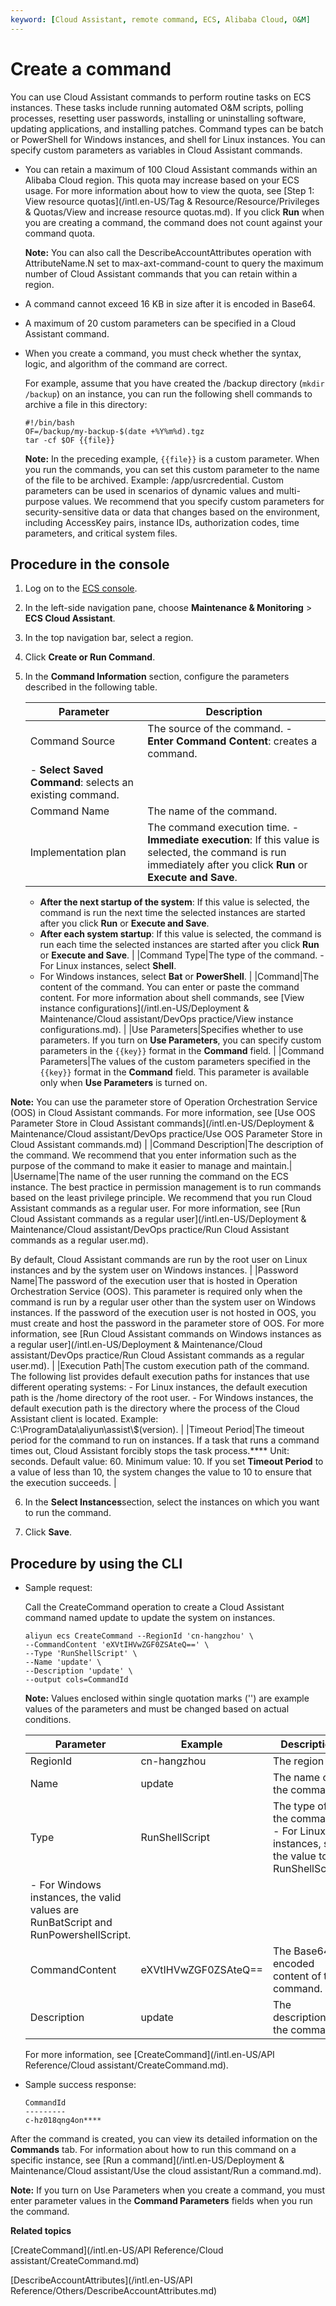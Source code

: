 ```yaml
---
keyword: [Cloud Assistant, remote command, ECS, Alibaba Cloud, O&M]
---
```


# Create a command

You can use Cloud Assistant commands to perform routine tasks on ECS instances. These tasks include running automated O&M scripts, polling processes, resetting user passwords, installing or uninstalling software, updating applications, and installing patches. Command types can be batch or PowerShell for Windows instances, and shell for Linux instances. You can specify custom parameters as variables in Cloud Assistant commands.

-   You can retain a maximum of 100 Cloud Assistant commands within an Alibaba Cloud region. This quota may increase based on your ECS usage. For more information about how to view the quota, see [Step 1: View resource quotas](/intl.en-US/Tag & Resource/Resource/Privileges & Quotas/View and increase resource quotas.md). If you click **Run** when you are creating a command, the command does not count against your command quota.

    **Note:** You can also call the DescribeAccountAttributes operation with AttributeName.N set to max-axt-command-count to query the maximum number of Cloud Assistant commands that you can retain within a region.

-   A command cannot exceed 16 KB in size after it is encoded in Base64.
-   A maximum of 20 custom parameters can be specified in a Cloud Assistant command.
-   When you create a command, you must check whether the syntax, logic, and algorithm of the command are correct.

    For example, assume that you have created the /backup directory \(`mkdir /backup`\) on an instance, you can run the following shell commands to archive a file in this directory:

    ```
    #!/bin/bash 
    OF=/backup/my-backup-$(date +%Y%m%d).tgz
    tar -cf $OF {{file}}
    ```

    **Note:** In the preceding example, `{{file}}` is a custom parameter. When you run the commands, you can set this custom parameter to the name of the file to be archived. Example: /app/usrcredential. Custom parameters can be used in scenarios of dynamic values and multi-purpose values. We recommend that you specify custom parameters for security-sensitive data or data that changes based on the environment, including AccessKey pairs, instance IDs, authorization codes, time parameters, and critical system files.


## Procedure in the console

1.  Log on to the [ECS console](https://ecs.console.aliyun.com).

2.  In the left-side navigation pane, choose **Maintenance & Monitoring** \> **ECS Cloud Assistant**.

3.  In the top navigation bar, select a region.

4.  Click **Create or Run Command**.

5.  In the **Command Information** section, configure the parameters described in the following table.

    |Parameter|Description|
    |---------|-----------|
    |Command Source|The source of the command.     -   **Enter Command Content**: creates a command.
    -   **Select Saved Command**: selects an existing command. |
    |Command Name|The name of the command.|
    |Implementation plan|The command execution time.     -   **Immediate execution**: If this value is selected, the command is run immediately after you click **Run** or **Execute and Save**.
    -   **After the next startup of the system**: If this value is selected, the command is run the next time the selected instances are started after you click **Run** or **Execute and Save**.
    -   **After each system startup**: If this value is selected, the command is run each time the selected instances are started after you click **Run** or **Execute and Save**. |
    |Command Type|The type of the command.     -   For Linux instances, select **Shell**.
    -   For Windows instances, select **Bat** or **PowerShell**. |
    |Command|The content of the command. You can enter or paste the command content. For more information about shell commands, see [View instance configurations](/intl.en-US/Deployment & Maintenance/Cloud assistant/DevOps practice/View instance configurations.md). |
    |Use Parameters|Specifies whether to use parameters. If you turn on **Use Parameters**, you can specify custom parameters in the `{{key}}` format in the **Command** field. |
    |Command Parameters|The values of the custom parameters specified in the `{{key}}` format in the **Command** field. This parameter is available only when **Use Parameters** is turned on.

**Note:** You can use the parameter store of Operation Orchestration Service \(OOS\) in Cloud Assistant commands. For more information, see [Use OOS Parameter Store in Cloud Assistant commands](/intl.en-US/Deployment & Maintenance/Cloud assistant/DevOps practice/Use OOS Parameter Store in Cloud Assistant commands.md) |
    |Command Description|The description of the command. We recommend that you enter information such as the purpose of the command to make it easier to manage and maintain.|
    |Username|The name of the user running the command on the ECS instance. The best practice in permission management is to run commands based on the least privilege principle. We recommend that you run Cloud Assistant commands as a regular user. For more information, see [Run Cloud Assistant commands as a regular user](/intl.en-US/Deployment & Maintenance/Cloud assistant/DevOps practice/Run Cloud Assistant commands as a regular user.md).

By default, Cloud Assistant commands are run by the root user on Linux instances and by the system user on Windows instances. |
    |Password Name|The password of the execution user that is hosted in Operation Orchestration Service \(OOS\). This parameter is required only when the command is run by a regular user other than the system user on Windows instances. If the password of the execution user is not hosted in OOS, you must create and host the password in the parameter store of OOS. For more information, see [Run Cloud Assistant commands on Windows instances as a regular user](/intl.en-US/Deployment & Maintenance/Cloud assistant/DevOps practice/Run Cloud Assistant commands as a regular user.md). |
    |Execution Path|The custom execution path of the command. The following list provides default execution paths for instances that use different operating systems:    -   For Linux instances, the default execution path is the /home directory of the root user.
    -   For Windows instances, the default execution path is the directory where the process of the Cloud Assistant client is located. Example: C:\\ProgramData\\aliyun\\assist\\$\(version\). |
    |Timeout Period|The timeout period for the command to run on instances. If a task that runs a command times out, Cloud Assistant forcibly stops the task process.**** Unit: seconds. Default value: 60. Minimum value: 10. If you set **Timeout Period** to a value of less than 10, the system changes the value to 10 to ensure that the execution succeeds. |

6.  In the **Select Instances**section, select the instances on which you want to run the command.

7.  Click **Save**.


## Procedure by using the CLI

-   Sample request:

    Call the CreateCommand operation to create a Cloud Assistant command named update to update the system on instances.

    ```
    aliyun ecs CreateCommand --RegionId 'cn-hangzhou' \
    --CommandContent 'eXVtIHVwZGF0ZSAteQ==' \
    --Type 'RunShellScript' \
    --Name 'update' \
    --Description 'update' \
    --output cols=CommandId
    ```

    **Note:** Values enclosed within single quotation marks \(''\) are example values of the parameters and must be changed based on actual conditions.

    |Parameter|Example|Description|
    |---------|-------|-----------|
    |RegionId|cn-hangzhou|The region ID.|
    |Name|update|The name of the command.|
    |Type|RunShellScript|The type of the command.     -   For Linux instances, set the value to RunShellScript.
    -   For Windows instances, the valid values are RunBatScript and RunPowershellScript. |
    |CommandContent|eXVtIHVwZGF0ZSAteQ==|The Base64-encoded content of the command.|
    |Description|update|The description of the command.|

    For more information, see [CreateCommand](/intl.en-US/API Reference/Cloud assistant/CreateCommand.md).

-   Sample success response:

    ```
    CommandId
    ---------
    c-hz018qng4on****
    ```


After the command is created, you can view its detailed information on the **Commands** tab. For information about how to run this command on a specific instance, see [Run a command](/intl.en-US/Deployment & Maintenance/Cloud assistant/Use the cloud assistant/Run a command.md).

**Note:** If you turn on Use Parameters when you create a command, you must enter parameter values in the **Command Parameters** fields when you run the command.

**Related topics**  


[CreateCommand](/intl.en-US/API Reference/Cloud assistant/CreateCommand.md)

[DescribeAccountAttributes](/intl.en-US/API Reference/Others/DescribeAccountAttributes.md)

